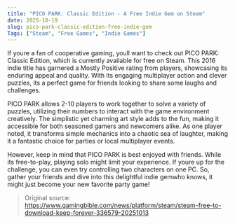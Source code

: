 ```yaml
---
title: "PICO PARK: Classic Edition - A Free Indie Gem on Steam"
date: 2025-10-19
slug: pico-park-classic-edition-free-indie-gem
Tags: ["Steam", "Free Games", "Indie Games"]
---
```


If youre a fan of cooperative gaming, youll want to check out PICO PARK: Classic Edition, which is currently available for free on Steam. This 2016 indie title has garnered a Mostly Positive rating from players, showcasing its enduring appeal and quality. With its engaging multiplayer action and clever puzzles, its a perfect game for friends looking to share some laughs and challenges.

PICO PARK allows 2-10 players to work together to solve a variety of puzzles, utilizing their numbers to interact with the game environment creatively. The simplistic yet charming art style adds to the fun, making it accessible for both seasoned gamers and newcomers alike. As one player noted, it transforms simple mechanics into a chaotic sea of laughter, making it a fantastic choice for parties or local multiplayer events.

However, keep in mind that PICO PARK is best enjoyed with friends. While its free-to-play, playing solo might limit your experience. If youre up for the challenge, you can even try controlling two characters on one PC. So, gather your friends and dive into this delightful indie gemwho knows, it might just become your new favorite party game!
> Original source: https://www.gamingbible.com/news/platform/steam/steam-free-to-download-keep-forever-336579-20251013